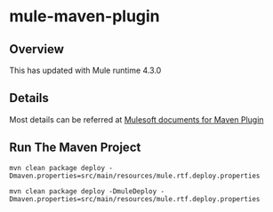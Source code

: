 # mule-maven-plugin
## **Overview**
This has updated with Mule runtime 4.3.0

## **Details**
Most details can be referred at [Mulesoft documents for Maven Plugin](https://docs.mulesoft.com/mule-runtime/4.1/ch-deploy-mule-application-mmp-task)

## **Run The Maven Project**

 `mvn clean package deploy -Dmaven.properties=src/main/resources/mule.rtf.deploy.properties`
 
 `mvn clean package deploy -DmuleDeploy -Dmaven.properties=src/main/resources/mule.rtf.deploy.properties`
